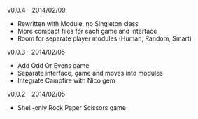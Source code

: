 v0.0.4  - 2014/02/09

* Rewritten with Module, no Singleton class
* More compact files for each game and interface
* Room for separate player modules (Human, Random, Smart)

v0.0.3  - 2014/02/05

* Add Odd Or Evens game
* Separate interface, game and moves into modules
* Integrate Campfire with Nico gem

v0.0.2  - 2014/02/05

* Shell-only Rock Paper Scissors game